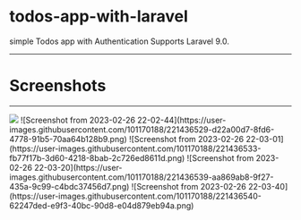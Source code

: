 # todos-app-with-laravel
simple Todos app with Authentication Supports Laravel 9.0.
<hr>
<h1>Screenshots</h1>
<hr>
<img src="https://user-images.githubusercontent.com/101170188/221436529-d22a00d7-8fd6-4778-91b5-70aa64b128b9.png">
![Screenshot from 2023-02-26 22-02-44](https://user-images.githubusercontent.com/101170188/221436529-d22a00d7-8fd6-4778-91b5-70aa64b128b9.png)
![Screenshot from 2023-02-26 22-03-01](https://user-images.githubusercontent.com/101170188/221436533-fb77f17b-3d60-4218-8bab-2c726ed8611d.png)
![Screenshot from 2023-02-26 22-03-20](https://user-images.githubusercontent.com/101170188/221436539-aa869ab8-9f27-435a-9c99-c4bdc37456d7.png)
![Screenshot from 2023-02-26 22-03-40](https://user-images.githubusercontent.com/101170188/221436540-62247ded-e9f3-40bc-90d8-e04d879eb94a.png)
